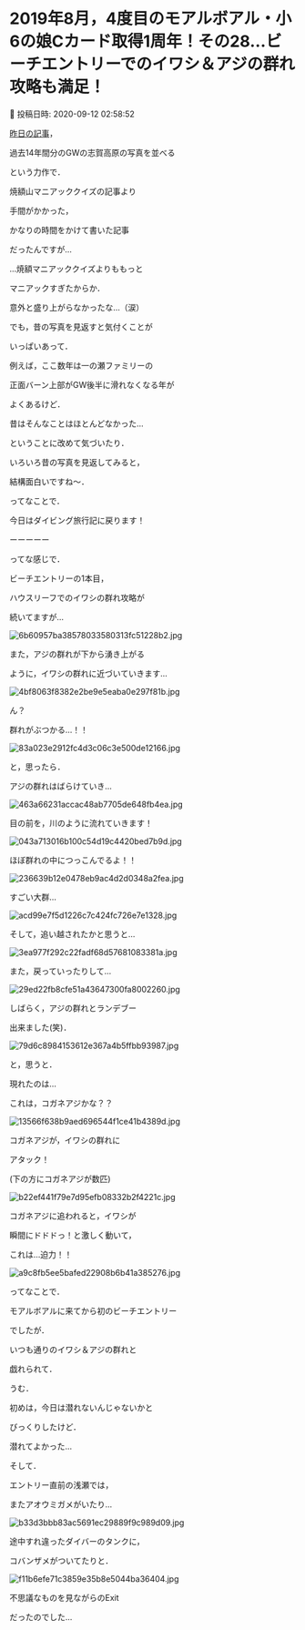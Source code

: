 # 2019年8月，4度目のモアルボアル・小6の娘Cカード取得1周年！その28…ビーチエントリーでのイワシ＆アジの群れ攻略も満足！

📅 投稿日時: 2020-09-12 02:58:52

[昨日の記事](ef4b4cdec6157b3462acc922877f3e899.md)，


過去14年間分のGWの志賀高原の写真を並べる


という力作で．


焼額山マニアッククイズの記事より


手間がかかった，


かなりの時間をかけて書いた記事


だったんですが…





…焼額マニアッククイズよりももっと


マニアックすぎたからか．


意外と盛り上がらなかったな…（涙）





でも，昔の写真を見返すと気付くことが


いっぱいあって．





例えば，ここ数年は一の瀬ファミリーの


正面バーン上部がGW後半に滑れなくなる年が


よくあるけど．


昔はそんなことはほとんどなかった…


ということに改めて気づいたり．





いろいろ昔の写真を見返してみると，


結構面白いですね～．





ってなことで．


今日はダイビング旅行記に戻ります！





ーーーーー


ってな感じで．


ビーチエントリーの1本目，


ハウスリーフでのイワシの群れ攻略が


続いてますが…




![6b60957ba38578033580313fc51228b2.jpg](images/6b60957ba38578033580313fc51228b2.jpg)







また，アジの群れが下から湧き上がる


ように，イワシの群れに近づいていきます…




![4bf8063f8382e2be9e5eaba0e297f81b.jpg](images/4bf8063f8382e2be9e5eaba0e297f81b.jpg)







ん？


群れがぶつかる…！！




![83a023e2912fc4d3c06c3e500de12166.jpg](images/83a023e2912fc4d3c06c3e500de12166.jpg)







と，思ったら．


アジの群れはばらけていき…




![463a66231accac48ab7705de648fb4ea.jpg](images/463a66231accac48ab7705de648fb4ea.jpg)







目の前を，川のように流れていきます！




![043a713016b100c54d19c4420bed7b9d.jpg](images/043a713016b100c54d19c4420bed7b9d.jpg)




ほぼ群れの中につっこんでるよ！！




![236639b12e0478eb9ac4d2d0348a2fea.jpg](images/236639b12e0478eb9ac4d2d0348a2fea.jpg)




すごい大群…




![acd99e7f5d1226c7c424fc726e7e1328.jpg](images/acd99e7f5d1226c7c424fc726e7e1328.jpg)




そして，追い越されたかと思うと…




![3ea977f292c22fadf68d57681083381a.jpg](images/3ea977f292c22fadf68d57681083381a.jpg)




また，戻っていったりして…




![29ed22fb8cfe51a43647300fa8002260.jpg](images/29ed22fb8cfe51a43647300fa8002260.jpg)




しばらく，アジの群れとランデブー


出来ました(笑)．




![79d6c8984153612e367a4b5ffbb93987.jpg](images/79d6c8984153612e367a4b5ffbb93987.jpg)







と，思うと．


現れたのは…


これは，コガネアジかな？？




![13566f638b9aed696544f1ce41b4389d.jpg](images/13566f638b9aed696544f1ce41b4389d.jpg)




コガネアジが，イワシの群れに


アタック！


(下の方にコガネアジが数匹)




![b22ef441f79e7d95efb08332b2f4221c.jpg](images/b22ef441f79e7d95efb08332b2f4221c.jpg)







コガネアジに追われると，イワシが


瞬間にドドドっ！と激しく動いて，


これは…迫力！！




![a9c8fb5ee5bafed22908b6b41a385276.jpg](images/a9c8fb5ee5bafed22908b6b41a385276.jpg)







ってなことで．


モアルボアルに来てから初のビーチエントリー


でしたが．


いつも通りのイワシ＆アジの群れと


戯れられて．





うむ．


初めは，今日は潜れないんじゃないかと


びっくりしたけど．


潜れてよかった…





そして．


エントリー直前の浅瀬では，


またアオウミガメがいたり…




![b33d3bbb83ac5691ec29889f9c989d09.jpg](images/b33d3bbb83ac5691ec29889f9c989d09.jpg)







途中すれ違ったダイバーのタンクに，


コバンザメがついてたりと．




![f11b6efe71c3859e35b8e5044ba36404.jpg](images/f11b6efe71c3859e35b8e5044ba36404.jpg)







不思議なものを見ながらのExit


だったのでした…

